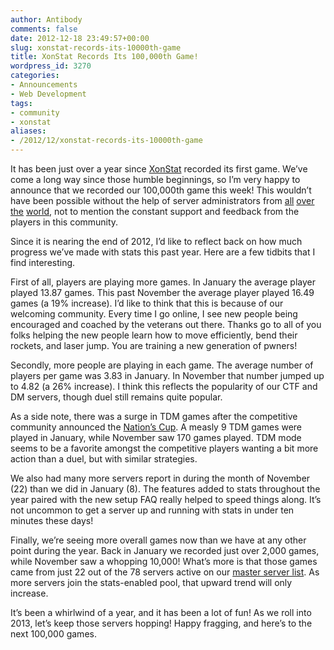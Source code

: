 ```yaml
---
author: Antibody
comments: false
date: 2012-12-18 23:49:57+00:00
slug: xonstat-records-its-10000th-game
title: XonStat Records Its 100,000th Game!
wordpress_id: 3270
categories:
- Announcements
- Web Development
tags:
- community
- xonstat
aliases:
- /2012/12/xonstat-records-its-10000th-game
---
```


It has been just over a year since [XonStat](http://stats.xonotic.org) recorded its first game. We’ve come a long way since those humble beginnings, so I’m very happy to announce that we recorded our 100,000th game this week! This wouldn’t have been possible without the help of server administrators from [all](http://stats.xonotic.org/server/215) [over](http://stats.xonotic.org/server/134) [the](http://stats.xonotic.org/server/88) [world](http://stats.xonotic.org/server/155), not to mention the constant support and feedback from the players in this community. 

Since it is nearing the end of 2012, I’d like to reflect back on how much progress we’ve made with stats this past year. Here are a few tidbits that I find interesting.

First of all, players are playing more games. In January the average player played 13.87 games. This past November the average player played 16.49 games (a 19% increase). I’d like to think that this is because of our welcoming community. Every time I go online, I see new people being encouraged and coached by the veterans out there. Thanks go to all of you folks helping the new people learn how to move efficiently, bend their rockets, and laser jump. You are training a new generation of pwners! 

Secondly, more people are playing in each game. The average number of players per game was 3.83 in January. In November that number jumped up to 4.82 (a 26% increase). I think this reflects the popularity of our CTF and DM servers, though duel still remains quite popular. 

As a side note, there was a surge in TDM games after the competitive community announced the [Nation’s Cup](http://forums.xonotic.org/showthread.php?tid=2992). A measly 9 TDM games were played in January, while November saw 170 games played.  TDM mode seems to be a favorite amongst the competitive players wanting a bit more action than a duel, but with similar strategies.

We also had many more servers report in during the month of November (22) than we did in January (8). The features added to stats throughout the year paired with the new setup FAQ really helped to speed things along. It’s not uncommon to get a server up and running with stats in under ten minutes these days!

Finally, we’re seeing more overall games now than we have at any other point during the year. Back in January we recorded just over 2,000 games, while November saw a whopping 10,000! What’s more is that those games came from just 22 out of the 78 servers active on our [master server list](http://dpmaster.deathmask.net/?game=xonotic).  As more servers join the stats-enabled pool, that upward trend will only increase.

It’s been a whirlwind of a year, and it has been a lot of fun! As we roll into 2013,  let’s keep those servers hopping! Happy fragging, and here’s to the next 100,000 games. 
